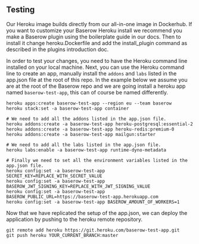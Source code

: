 ## Testing

Our Heroku image builds directly from our all-in-one image in Dockerhub. If you want
to customize your Baserow Heroku install we recommend you make a Baserow plugin using
the boilerplate guide in our docs. Then to install it change heroku.Dockerfile and
add the install_plugin command as described in the plugins introduction doc.

In order to test your changes, you need to have the Heroku command line installed on
your local machine. Next, you can use the Heroku command line to create an app,
manually install the `addons` and `labs` listed in the app.json file at the root of
this repo. In the example below we assume you are at the root of the Baserow repo and
we are going install a heroku app named `baserow-test-app`, this can of course be named
differently.

```
heroku apps:create baserow-test-app --region eu --team baserow
heroku stack:set -a baserow-test-app container

# We need to add all the addons listed in the app.json file.
heroku addons:create -a baserow-test-app heroku-postgresql:essential-2
heroku addons:create -a baserow-test-app heroku-redis:premium-0
heroku addons:create -a baserow-test-app mailgun:starter

# We need to add all the labs listed in the app.json file.
heroku labs:enable -a baserow-test-app runtime-dyno-metadata

# Finally we need to set all the environment variables listed in the app.json file.
heroku config:set -a baserow-test-app SECRET_KEY=REPLACE_WITH_SECRET_VALUE
heroku config:set -a baserow-test-app BASEROW_JWT_SIGNING_KEY=REPLACE_WITH_JWT_SIGNING_VALUE
heroku config:set -a baserow-test-app BASEROW_PUBLIC_URL=https://baserow-test-app.herokuapp.com
heroku config:set -a baserow-test-app BASEROW_AMOUNT_OF_WORKERS=1
```

Now that we have replicated the setup of the app.json, we can deploy the application
by pushing to the heroku remote repository.

```
git remote add heroku https://git.heroku.com/baserow-test-app.git
git push heroku YOUR_CURRENT_BRANCH:master
```
